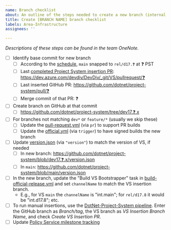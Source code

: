 ```yaml
---
name: Branch checklist
about: An outline of the steps needed to create a new branch (internal use)
title: Create [BRANCH NAME] branch checklist
labels: Area-Infrastructure
assignees: ''

---
```


_Descriptions of these steps can be found in the team OneNote._

<!-- Replace all ❓ characters as you work through this. -->

- [ ] Identify base commit for new branch
  - [ ] According to the [schedule](https://dev.azure.com/devdiv/DevDiv/_wiki/wikis/DevDiv.wiki/10097/Dev17-Release), `main` snapped to `rel/d17.❓` at ❓ PST
  - [ ] Last [completed Project System insertion PR](https://dev.azure.com/devdiv/DevDiv/_git/VS/pullrequests?_a=completed&assignedTo=6e89082d-fdd2-4442-a310-051df5bdc73c): https://dev.azure.com/devdiv/DevDiv/_git/VS/pullrequest/❓
  - [ ] Last inserted GitHub PR: https://github.com/dotnet/project-system/pull/❓
  - [ ] Merge commit of that PR: ❓
- [ ] Create branch on GitHub at that commit
  - [ ] https://github.com/dotnet/project-system/tree/dev17.❓.x
- [ ] For branches not matching `dev*` or `feature/*` (usually we skip these)
  - [ ] Update the [pull-request.yml](https://github.com/dotnet/project-system/blob/main/eng/pipelines/pull-request.yml) (via `pr`) to support PR builds
  - [ ] Update the [official.yml](https://github.com/dotnet/project-system/blob/main/eng/pipelines/official.yml) (via `trigger`) to have signed builds the new branch
- [ ] Update [version.json](https://github.com/dotnet/project-system/blob/main/version.json) (via `"version"`) to match the version of VS, if needed
  - [ ] In new branch: https://github.com/dotnet/project-system/blob/dev17.❓.x/version.json
  - [ ] In `main`: https://github.com/dotnet/project-system/blob/main/version.json
- [ ] In the new branch, update the "Build VS Bootstrapper" task in [build-official-release.yml](https://github.com/dotnet/project-system/blob/main/eng/pipelines/templates/build-official-release.yml) and set `channelName` to match the VS insertion branch.
  - E.g., for VS `main` the `channelName` is "int.main"; for `rel/d17.8` it would be "int.d17.8"; etc.
- [ ] To run manual insertions, use the [DotNet-Project-System pipeline](https://devdiv.visualstudio.com/DevDiv/_build?definitionId=9675&_a=summary). Enter the GitHub branch as _Branch/tag_, the VS branch as _VS Insertion Branch Name_, and check _Create VS Insertion PR_.
- [ ] Update [Policy Service milestone tracking](https://github.com/dotnet/project-system/blob/main/.github/policies)
